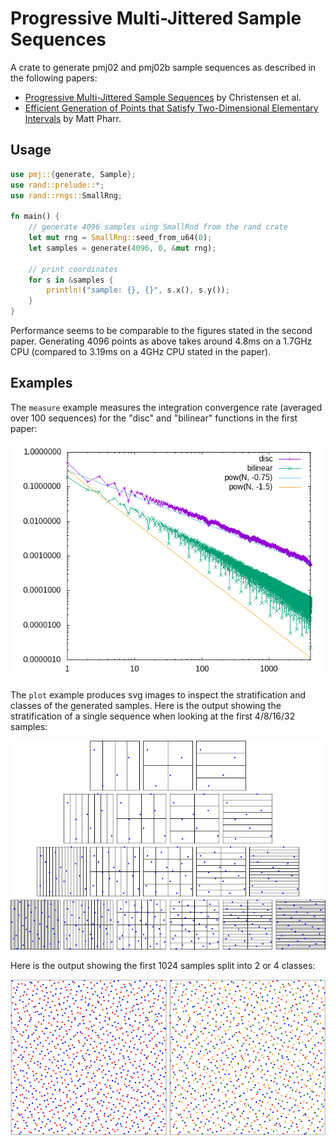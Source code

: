 # Progressive Multi-Jittered Sample Sequences

A crate to generate pmj02 and pmj02b sample sequences as described in the following papers:

* [Progressive Multi-Jittered Sample Sequences](https://graphics.pixar.com/library/ProgressiveMultiJitteredSampling/) by Christensen et al.
* [Efficient Generation of Points that Satisfy Two-Dimensional Elementary Intervals](http://jcgt.org/published/0008/01/04/) by Matt Pharr.

## Usage

```rust
use pmj::{generate, Sample};
use rand::prelude::*;
use rand::rngs::SmallRng;

fn main() {
    // generate 4096 samples uing SmallRnd from the rand crate
    let mut rng = SmallRng::seed_from_u64(0);
    let samples = generate(4096, 0, &mut rng);

    // print coordinates
    for s in &samples {
        println!("sample: {}, {}", s.x(), s.y());
    }
}
```

Performance seems to be comparable to the figures stated in the second paper.  Generating 4096 points as above takes around 4.8ms on a 1.7GHz CPU (compared to 3.19ms on a 4GHz CPU stated in the paper).

## Examples

The `measure` example measures the integration convergence rate (averaged over 100 sequences) for the "disc" and "bilinear" functions in the first paper:

![error](https://raw.githubusercontent.com/sjb3d/pmj/master/docs/error.png)

The `plot` example produces svg images to inspect the stratification and classes of the generated samples.  Here is the output showing the stratification of a single sequence when looking at the first 4/8/16/32 samples:

![partitions](https://raw.githubusercontent.com/sjb3d/pmj/master/docs/partitions.png)

Here is the output showing the first 1024 samples split into 2 or 4 classes:

![classes](https://raw.githubusercontent.com/sjb3d/pmj/master/docs/classes.png)
